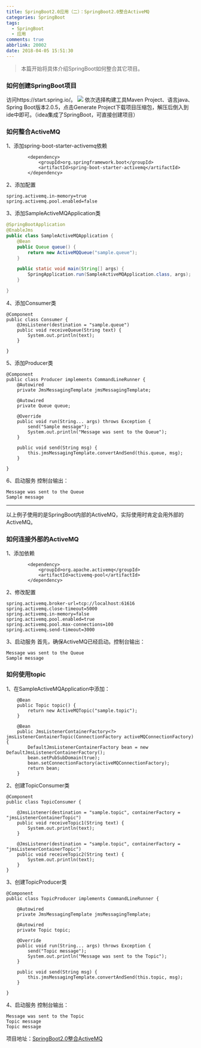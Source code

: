 ```yaml
---
title: SpringBoot2.0应用（二）：SpringBoot2.0整合ActiveMQ
categories: SpringBoot
tags:
  - SpringBoot
  - 应用
comments: true
abbrlink: 20002
date: 2018-04-05 15:51:30
---
```


> 本篇开始将具体介绍SpringBoot如何整合其它项目。
### 如何创建SpringBoot项目
访问https://start.spring.io/。
![](https://user-gold-cdn.xitu.io/2018/9/30/1662971c8efd3efc?w=1240&h=576&f=png&s=109816)
依次选择构建工具Maven Project、语言java、Spring Boot版本2.0.5，点击Generate Project下载项目压缩包，解压后倒入到ide中即可。（idea集成了SpringBoot，可直接创建项目）

### 如何整合ActiveMQ
1、添加spring-boot-starter-activemq依赖
```
		<dependency>
			<groupId>org.springframework.boot</groupId>
			<artifactId>spring-boot-starter-activemq</artifactId>
		</dependency>
```
2、添加配置

```
spring.activemq.in-memory=true
spring.activemq.pool.enabled=false
```
3、添加SampleActiveMQApplication类
```java
@SpringBootApplication
@EnableJms
public class SampleActiveMQApplication {
	@Bean
	public Queue queue() {
		return new ActiveMQQueue("sample.queue");
	}

	public static void main(String[] args) {
		SpringApplication.run(SampleActiveMQApplication.class, args);
	}

}
```
4、添加Consumer类

```
@Component
public class Consumer {
	@JmsListener(destination = "sample.queue")
	public void receiveQueue(String text) {
		System.out.println(text);
	}

}
```
5、添加Producer类

```
@Component
public class Producer implements CommandLineRunner {
	@Autowired
	private JmsMessagingTemplate jmsMessagingTemplate;

	@Autowired
	private Queue queue;

	@Override
	public void run(String... args) throws Exception {
		send("Sample message");
		System.out.println("Message was sent to the Queue");
	}

	public void send(String msg) {
		this.jmsMessagingTemplate.convertAndSend(this.queue, msg);
	}

}
```
6、启动服务
控制台输出：
```
Message was sent to the Queue
Sample message
```

---
以上例子使用的是SpringBoot内部的ActiveMQ，实际使用时肯定会用外部的ActiveMQ。
### 如何连接外部的ActiveMQ
1、添加依赖
```
		<dependency>
			<groupId>org.apache.activemq</groupId>
			<artifactId>activemq-pool</artifactId>
		</dependency>
```
2、修改配置
```
spring.activemq.broker-url=tcp://localhost:61616
spring.activemq.close-timeout=5000
spring.activemq.in-memory=false
spring.activemq.pool.enabled=true
spring.activemq.pool.max-connections=100
spring.activemq.send-timeout=3000
```
3、启动服务
首先，确保ActiveMQ已经启动。控制台输出：
```
Message was sent to the Queue
Sample message
```
### 如何使用topic
1、在SampleActiveMQApplication中添加：

```
    @Bean
    public Topic topic() {
        return new ActiveMQTopic("sample.topic");
    }

    @Bean
    public JmsListenerContainerFactory<?> jmsListenerContainerTopic(ConnectionFactory activeMQConnectionFactory) {
        DefaultJmsListenerContainerFactory bean = new DefaultJmsListenerContainerFactory();
        bean.setPubSubDomain(true);
        bean.setConnectionFactory(activeMQConnectionFactory);
        return bean;
    }
```
2、创建TopicConsumer类
```
@Component
public class TopicConsumer {

    @JmsListener(destination = "sample.topic", containerFactory = "jmsListenerContainerTopic")
    public void receiveTopic1(String text) {
        System.out.println(text);
    }

    @JmsListener(destination = "sample.topic", containerFactory = "jmsListenerContainerTopic")
    public void receiveTopic2(String text) {
        System.out.println(text);
    }
}
```
3、创建TopicProducer类
```
@Component
public class TopicProducer implements CommandLineRunner {

    @Autowired
    private JmsMessagingTemplate jmsMessagingTemplate;

    @Autowired
    private Topic topic;

    @Override
    public void run(String... args) throws Exception {
        send("Topic message");
        System.out.println("Message was sent to the Topic");
    }

    public void send(String msg) {
        this.jmsMessagingTemplate.convertAndSend(this.topic, msg);
    }

}
```
4、启动服务
控制台输出：
```
Message was sent to the Topic
Topic message
Topic message
```

项目地址：[SpringBoot2.0整合ActiveMQ](https://github.com/KAMIJYOUDOUMA/spring-boot-samples/tree/master/spring-boot-sample-activemq)
 


